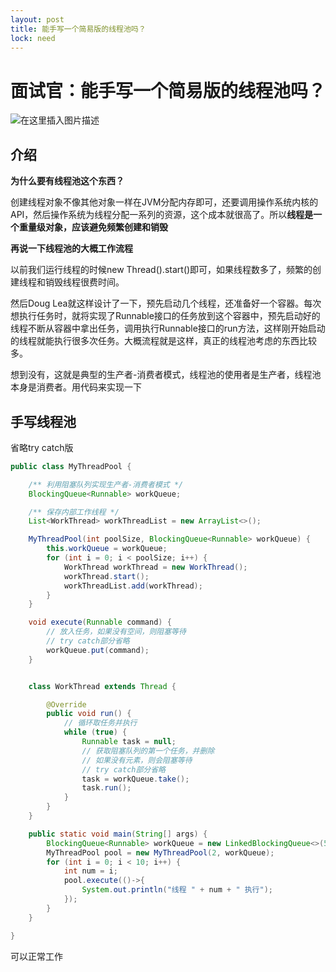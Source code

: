 ```yaml
---
layout: post
title: 能手写一个简易版的线程池吗？
lock: need
---
```


# 面试官：能手写一个简易版的线程池吗？

![在这里插入图片描述](https://img-blog.csdnimg.cn/20200912165225253.jpg?)

## 介绍

**为什么要有线程池这个东西？**

创建线程对象不像其他对象一样在JVM分配内存即可，还要调用操作系统内核的API，然后操作系统为线程分配一系列的资源，这个成本就很高了。所以**线程是一个重量级对象，应该避免频繁创建和销毁**

**再说一下线程池的大概工作流程**

以前我们运行线程的时候new Thread().start()即可，如果线程数多了，频繁的创建线程和销毁线程很费时间。

然后Doug Lea就这样设计了一下，预先启动几个线程，还准备好一个容器。每次想执行任务时，就将实现了Runnable接口的任务放到这个容器中，预先启动好的线程不断从容器中拿出任务，调用执行Runnable接口的run方法，这样刚开始启动的线程就能执行很多次任务。大概流程就是这样，真正的线程池考虑的东西比较多。

想到没有，这就是典型的生产者-消费者模式，线程池的使用者是生产者，线程池本身是消费者。用代码来实现一下

## 手写线程池

省略try catch版

```java
public class MyThreadPool {

    /** 利用阻塞队列实现生产者-消费者模式 */
    BlockingQueue<Runnable> workQueue;

    /** 保存内部工作线程 */
    List<WorkThread> workThreadList = new ArrayList<>();

    MyThreadPool(int poolSize, BlockingQueue<Runnable> workQueue) {
        this.workQueue = workQueue;
        for (int i = 0; i < poolSize; i++) {
            WorkThread workThread = new WorkThread();
            workThread.start();
            workThreadList.add(workThread);
        }
    }

    void execute(Runnable command) {
        // 放入任务，如果没有空间，则阻塞等待
        // try catch部分省略
        workQueue.put(command);
    }


    class WorkThread extends Thread {

        @Override
        public void run() {
            // 循环取任务并执行
            while (true) {
                Runnable task = null;
                // 获取阻塞队列的第一个任务，并删除
                // 如果没有元素，则会阻塞等待
                // try catch部分省略
                task = workQueue.take();
                task.run();
            }
        }
    }

    public static void main(String[] args) {
        BlockingQueue<Runnable> workQueue = new LinkedBlockingQueue<>(5);
        MyThreadPool pool = new MyThreadPool(2, workQueue);
        for (int i = 0; i < 10; i++) {
            int num = i;
            pool.execute(()->{
                System.out.println("线程 " + num + " 执行");
            });
        }
    }

}
```
可以正常工作